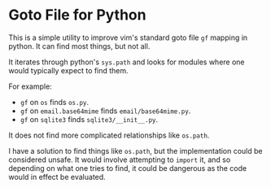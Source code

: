 # Goto File for Python

This is a simple utility to improve vim's standard goto file `gf` mapping in python. It can find most things, but not all. 

It iterates through python's `sys.path` and looks for modules where one would typically expect to find them.

For example:

- `gf` on `os` finds `os.py`.
- `gf` on `email.base64mime` finds `email/base64mime.py`.
- `gf` on `sqlite3` finds `sqlite3/__init__.py`.

It does not find more complicated relationships like `os.path`.

I have a solution to find things like `os.path`, but the implementation could be considered unsafe. It would involve attempting to `import` it, and so depending on what one tries to find, it could be dangerous as the code would in effect be evaluated.
